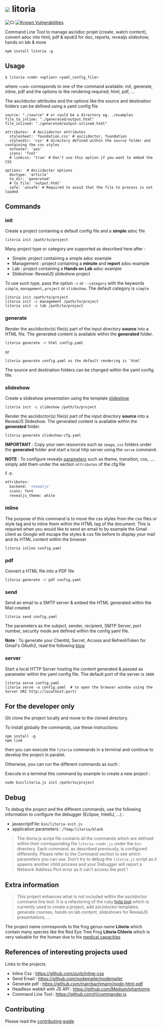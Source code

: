 # <img src="https://raw.githubusercontent.com/cmoulliard/litoria/master/templates/image/litoria-chloris.jpg"> litoria

![CI](https://github.com/ch007/litoria/workflows/ci/badge.svg)
[![Known Vulnerabilities](https://snyk.io/test/npm/litoria/badge.svg)](https://snyk.io/test/npm/litoria) 

Command Line Tool to manage asciidoc projet (create, watch content), convert adoc into html, pdf & epub3 for doc, reports, revealjs slideshow, hands on lab & more

```
npm install litoria -g
```

## Usage

    $ litoria <cmd> <option> <yaml_config_file>

where `<cmd>` corresponds to one of the command available: init, generate, inline, pdf and the options to the rendering required; html, pdf, ... 

The asciidoctor attributes and the options like the source and destination folders can be defined using a yaml config file

    source: "./source" # or could be a directory eg. ./examples
    file_to_inline: "./generated/output.html"
    file_inlined: "./generated/output-inlined.html"
    
    attributes:  # Asciidoctor attributes
      stylesheet: 'foundation.css' # asciidoctor, foundation
      stylesdir: 'css' # directory defined within the source folder and containing the css styles
      nofooter: 'yes'
      icons: 'font'
      # linkcss: 'true' # Don't use this option if you want to embed the CSS
    
    options:  # Asciidoctor options
      doctype: 'article'
      to_dir: 'generated'
      # to_file: 'output.html'
      safe: 'unsafe' # Required to avoid that the file to process is not loaded
    
## Commands

### init

Create a project containing a default config file and a **simple** adoc file
    
    litoria init /path/to/project
    
Many project type or category are supported as described here after :
    
* Simple: project containing a simple adoc example
* Management : project containing a **minute** and **report** adoc example
* Lab : project containing a **Hands on Lab** adoc example
* Slideshow: RevealJS slideshow project
    
To use such type, pass the option `-c` or `--category` with the keywords `simple`, `management`, `project` or `slideshow`. The default category is `simple`
    
    litoria init /path/to/project
    litoria init -c management /path/to/project
    litoria init -c lab /path/to/project
        
### generate

Render the asciidoctor(s) file(s) part of the input directory **source** into a HTML file. The generated content is available within the **generated** folder.
    
    litoria generate -r html config.yaml
    
or 
    
    litoria generate config.yaml as the default rendering is `html`
    
The source and destination folders can be changed within the yaml config file.   

### slideshow 

Create a slideshow presentation using the template [slideshow](templates/slideshow.adoc)

    litoria init -c slideshow /path/to/project

Render the asciidoctor(s) file(s) part of the input directory **source** into a RevealJS Slideshow. The generated content is available within the **generated** folder.
    
    litoria generate slideshow-cfg.yaml
 
**IMPORTANT** : Copy your own resources such as `image`, `css` folders under the **generated** folder and start a local http server using the `serve` command.
    
**NOTE** : To configure revealjs [parameters](https://github.com/asciidoctor/asciidoctor-reveal.js#revealjs-options) such as theme, transition, css, .... simply add them under the section `attributes` of the cfg file

```bash
E.g.

attributes:
  backend: 'revealjs'
  icons: font
  revealjs_theme: white 
```

### inline
 
 The purpose of this command is to move the css styles from the css files or style tag and to inline them within the HTML tag of the document. This is required when you would like to send
 an email to by example the Gmail client as Google will escape the styles & css file before to display your mail and its HTML content within the browser.

    litoria inline config.yaml
    
### pdf
 
Convert a HTML file into a PDF file
    
    litoria generate -r pdf config.yaml 
       
### send

Send an email to a SMTP server & embed the HTML generated within the Mail created
    
    litoria send config.yaml        
    
The parameters as the subject, sender, recipient, SMTP Server, port number, security mode are defined within the config.yaml file.  

**Note** :  To generate your ClientId, Secret, Access and RefreshToken for Gmail's OAuth2, read the following [blog](http://masashi-k.blogspot.com/2013/06/sending-mail-with-gmail-using-xoauth2.html)
 
### server

Start a local HTTP Server hosting the content generated & passed as parameter within the yaml config file. The default port of the server is `3000`
    
    litoria serve config.yaml  
    litoria serve -o config.yaml  # to open the browser window using the Server URI http://localhost:port/
    
## For the developer only
    
Git clone the project locally and move to the cloned directory. 

To install globally the commands, use these instructions:

    npm install -g
    npm link
    
then you can execute the `litoria` commands in a terminal and continue to develop the project in parallel.

Otherwise, you can run the different commands as such :

Execute in a terminal this command by example to create a new project :

    node bin/litoria.js init /path/to/project

## Debug

To debug the project and the different commands, use the following information to configure the debugger (Eclipse, IntelliJ, ...) :

* javascriptFile: `bin/litoria-init.js`
* application parameters : `/Temp/litoria/blank`

> The litoria.js script file contains all the commands which are defined within their corresponding file `litoria-<cmd>.js` under the `bin` directory. 
> Each command, as described previously, is configured differently. Please refer to the Command section to see which parameters you can use.
> Don't try to debug the `litoria.js` script as it spawns another child process and your Debugger will report a Network Address Port error as it can't access the port !

## Extra information

> This project enhances what is not included within the asciidoctor command line tool. 
> It is a refactoring of the ruby [hyla tool](https://github.com/cmoulliard/hyla) which is currently used
> to create a project, add asciidoctor templates, generate courses, hands on lab content, slideshows for RevealJS presentations, ...

The project name corresponds to the frog genus name **Litoria** which contain many species like the Red Eye Tree Frog **Litoria Chloris** which is very valuable for the 
human due to his [medical capacities](http://www.kaieteurnewsonline.com/2012/06/03/the-red-eyed-tree-frog-litoria-chloris-2/)

## References of interesting projects used

Links to the projects
 
* Inline Css                  : https://github.com/zurb/inline-css
* Send Email                  : https://github.com/nodemailer/nodemailer
* Generate pdf                : https://github.com/marcbachmann/node-html-pdf
* Headless webkit with JS API : https://github.com/Medium/phantomjs
* Command Line Tool           : https://github.com/tj/commander.js

## Contributing

Please read the [contributing guide](./CONTRIBUTING.md)
